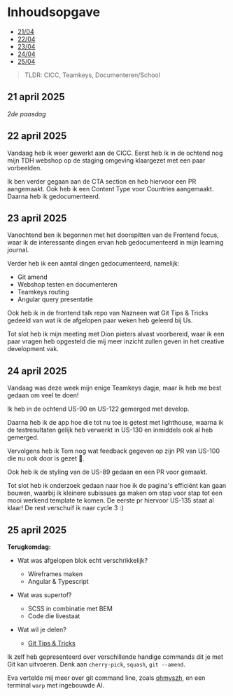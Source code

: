# Inhoudsopgave

  - [21/04](#22-april-2025)
  - [22/04](#23-april-2025)
  - [23/04](#24-april-2025)
  - [24/04](#25-april-2025)
  - [25/04](#26-april-2025)

> TLDR: CICC, Teamkeys, Documenteren/School

## 21 april 2025

_2de paasdag_

## 22 april 2025

Vandaag heb ik weer gewerkt aan de CICC. Eerst heb ik in de ochtend nog mijn TDH webshop op de staging omgeving klaargezet met een paar vorbeelden.

Ik ben verder gegaan aan de CTA section en heb hiervoor een PR aangemaakt. Ook heb ik een Content Type voor Countries aangemaakt. Daarna heb ik gedocumenteerd.

## 23 april 2025

Vanochtend ben ik begonnen met het doorspitten van de Frontend focus, waar ik de interessante dingen ervan heb gedocumenteerd in mijn learning journal.

Verder heb ik een aantal dingen gedocumenteerd, namelijk:
- Git amend
- Webshop testen en documenteren
- Teamkeys routing
- Angular query presentatie

Ook heb ik in de frontend talk repo van Nazneen wat Git Tips & Tricks gedeeld van wat ik de afgelopen paar weken heb geleerd bij Us.

Tot slot heb ik mijn meeting met Dion pieters alvast voorbereid, waar ik een paar vragen heb opgesteld die mij meer inzicht zullen geven in het creative development vak.

## 24 april 2025

Vandaag was deze week mijn enige Teamkeys dagje, maar ik heb me best gedaan om veel te doen!

Ik heb in de ochtend US-90 en US-122 gemerged met develop.

Daarna heb ik de app hoe die tot nu toe is getest met lighthouse, waarna ik de testresultaten gelijk heb verwerkt in US-130 en inmiddels ook al heb gemerged.

Vervolgens heb ik Tom nog wat feedback gegeven op zijn PR van US-100 die nu ook door is gezet 🎉.

Ook heb ik de styling van de US-89 gedaan en een PR voor gemaakt.

Tot slot heb ik onderzoek gedaan naar hoe ik de pagina's efficiënt kan gaan bouwen, waarbij ik kleinere subissues ga maken om stap voor stap tot een mooi werkend template te komen. De eerste pr hiervoor US-135 staat al klaar! De rest verschuif ik naar cycle 3 :)


## 25 april 2025

**Terugkomdag:**
  - Wat was afgelopen blok echt verschrikkelijk?
    - Wireframes maken
    - Angular & Typescript
   
  - Wat was supertof?
    - SCSS in combinatie met BEM
    - Code die livestaat
   
  - Wat wil je delen?
    - [Git Tips & Tricks](https://github.com/Nazneen05x/frontend-design-talks/issues/1)

Ik zelf heb gepresenteerd over verschillende handige commands dit je met Git kan uitvoeren. Denk aan `cherry-pick`, `squash`, `git --amend`.

Eva vertelde mij meer over git command line, zoals [ohmyszh](https://ohmyz.sh/), en een terminal `warp` met ingebouwde AI.
